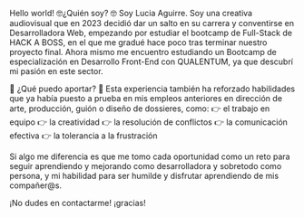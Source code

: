 Hello world!
🤓¿Quién soy? 🤓 
Soy Lucia Aguirre. Soy una creativa audiovisual que en 2023 decidió dar un salto en su carrera y conventirse en Desarrolladora Web, empezando por estudiar el bootcamp de Full-Stack de HACK A BOSS, en el que me gradué hace poco tras terminar nuestro proyecto final.
Ahora mismo me encuentro estudiando un Bootcamp de especialización en Desarrollo Front-End con QUALENTUM, ya que descubrí mi pasión en este sector.

 🫡 ¿Qué puedo aportar? 🫡
Esta experiencia también ha reforzado habilidades que ya había puesto a prueba en mis empleos anteriores en dirección de arte, producción, guión o diseño de dossieres, como:
👉 el trabajo en equipo 
👉 la creatividad 
👉 la resolución de conflictos 
👉 la comunicación efectiva
👉 la tolerancia a la frustración


Si algo me diferencia es que me tomo cada oportunidad como un reto para seguir aprendiendo y mejorando como desarrolladora y sobretodo como persona, y mi habilidad para ser humilde y disfrutar aprendiendo de mis compañer@s.
 
¡No dudes en contactarme! ¡gracias!
<!---
luciaaguirre/luciaaguirre is a ✨ special ✨ repository because its `README.md` (this file) appears on your GitHub profile.
You can click the Preview link to take a look at your changes.
--->
